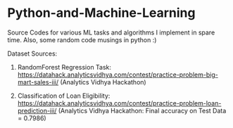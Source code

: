 # Python-and-Machine-Learning
Source Codes for various ML tasks and algorithms I implement in spare time. Also, some random code musings in python :)

Dataset Sources:
1. RandomForest Regression Task: https://datahack.analyticsvidhya.com/contest/practice-problem-big-mart-sales-iii/
(Analytics Vidhya Hackathon)

2. Classification of Loan Eligibility: https://datahack.analyticsvidhya.com/contest/practice-problem-loan-prediction-iii/
(Analytics Vidhya Hackathon: Final accuracy on Test Data = 0.7986)


